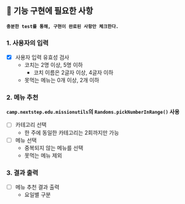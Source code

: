 ## 🚀 기능 구현에 필요한 사항
**`충분한 test를 통해, 구현이 완료된 사항만 체크한다.`**

### 1. 사용자의 입력
- [X] 사용자 입력 유효성 검사
  * 코치는 2명 이상, 5명 이하
    * 코치 이름은 2글자 이상, 4글자 이하
  * 못먹는 메뉴는 0개 이상, 2개 이하
    
### 2. 메뉴 추천
**`camp.nextstep.edu.missionutils`의 `Randoms.pickNumberInRange()` 사용**
- [ ] 카테고리 선택
  * 한 주에 동일한 카테고리는 2회까지만 가능
- [ ] 메뉴 선택
  * 중복되지 않는 메뉴를 선택
  * 못먹는 메뉴 제외
  
### 3. 결과 출력
- [ ] 메뉴 추천 결과 출력
  * 요일별 구분
